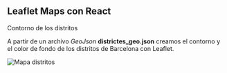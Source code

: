 ## Leaflet Maps con React

Contorno de los distritos

A partir de un archivo *GeoJson* **districtes_geo.json** creamos el contorno y el color de fondo de los distritos de Barcelona con Leaflet.

![Mapa distritos](https://i.imgur.com/10oWltK.png)




